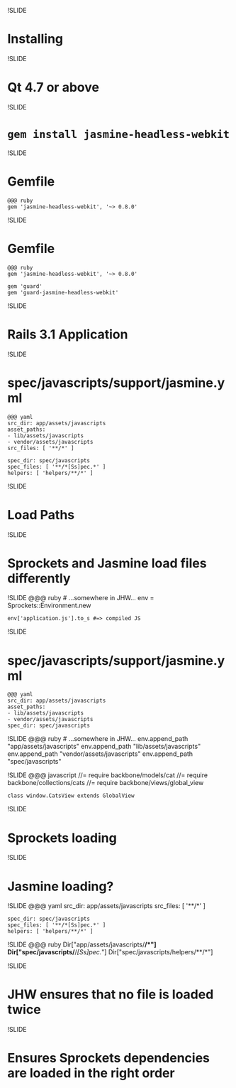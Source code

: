 !SLIDE
# Installing

!SLIDE
# Qt 4.7 or above

!SLIDE
# `gem install jasmine-headless-webkit`

!SLIDE
# Gemfile
    @@@ ruby
    gem 'jasmine-headless-webkit', '~> 0.8.0'

!SLIDE
# Gemfile
    @@@ ruby
    gem 'jasmine-headless-webkit', '~> 0.8.0'

    gem 'guard'
    gem 'guard-jasmine-headless-webkit'

!SLIDE
# Rails 3.1 Application

!SLIDE
# spec/javascripts/support/jasmine.yml
    @@@ yaml
    src_dir: app/assets/javascripts
    asset_paths:
    - lib/assets/javascripts
    - vendor/assets/javascripts
    src_files: [ '**/*' ]

    spec_dir: spec/javascripts
    spec_files: [ '**/*[Ss]pec.*' ]
    helpers: [ 'helpers/**/*' ]

!SLIDE
# Load Paths

!SLIDE
# Sprockets and Jasmine load files differently

!SLIDE
    @@@ ruby
    # ...somewhere in JHW...
    env = Sprockets::Environment.new

    env['application.js'].to_s #=> compiled JS

!SLIDE
# spec/javascripts/support/jasmine.yml
    @@@ yaml
    src_dir: app/assets/javascripts
    asset_paths:
    - lib/assets/javascripts
    - vendor/assets/javascripts
    spec_dir: spec/javascripts

!SLIDE
    @@@ ruby
    # ...somewhere in JHW...
    env.append_path "app/assets/javascripts"
    env.append_path "lib/assets/javascripts"
    env.append_path "vendor/assets/javascripts"
    env.append_path "spec/javascripts"

!SLIDE
    @@@ javascript
    //= require backbone/models/cat
    //= require backbone/collections/cats
    //= require backbone/views/global_view

    class window.CatsView extends GlobalView

!SLIDE
# Sprockets loading

!SLIDE
# Jasmine loading?

!SLIDE
    @@@ yaml
    src_dir: app/assets/javascripts
    src_files: [ '**/*' ]

    spec_dir: spec/javascripts
    spec_files: [ '**/*[Ss]pec.*' ]
    helpers: [ 'helpers/**/*' ]

!SLIDE
    @@@ ruby
    Dir["app/assets/javascripts/**/*"]
    Dir["spec/javascripts/**/*[Ss]pec.*"]
    Dir["spec/javascripts/helpers/**/*"]

!SLIDE
# JHW ensures that no file is loaded twice

!SLIDE
# Ensures Sprockets dependencies are loaded in the right order

